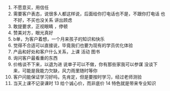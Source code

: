 1. 不愿意买，用信任
2. 需要客户表态，说很多人都这样说，后面给你打电话也不是，不跟你打电话
 也不好，不买也没关系 讲出顾虑
3. 敢提要求，正视眼睛 ，停顿
4. 赞美对方，眼光真好
6. b单，为客户着想，一个月来孩子的知识和快乐
7. 觉得不合适可以直接说，毕竟我们也要为现有的学员优化体验
8. 产品和好处和客户什么关系，上课 活动 图书
9. 询问客户最看重的东西
10. 价格谈不下来，以退为进 说单子可以不做，你有那些家我可以参谋
     没谈下来，可能是我能力欠缺，风力雨里随时等你
11. 客户问能保证学习好吗，先肯定，但是要按时学习，经过老师测验
12. 当天上课不记录课时
13 给个诚心价，而非底价
14 特色就是带来专业知识
